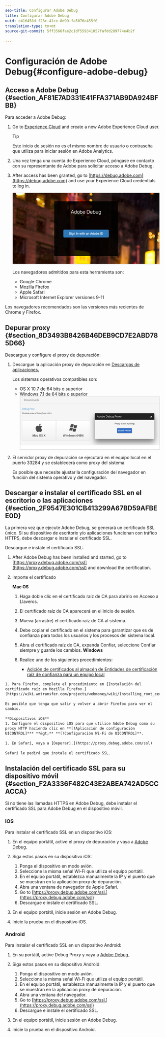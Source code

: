 ```yaml
---
seo-title: Configurar Adobe Debug
title: Configurar Adobe Debug
uuid: e416458d-f23c-41ce-8d99-fa5076c455f0
translation-type: tm+mt
source-git-commit: 5ff3566fae2c1df559341057fafdd289774e4b2f

---
```



# Configuración de Adobe Debug{#configure-adobe-debug}

## Acceso a Adobe Debug {#section_AF81E7AD331E41FFA371AB9DA924BFBB}

Para acceder a Adobe Debug:

1. Go to [Experience Cloud](https://www.marketing.adobe.com) and create a new Adobe Experience Cloud user.

   >[!TIP]
   >
   >Este inicio de sesión no es el mismo nombre de usuario o contraseña que utiliza para iniciar sesión en Adobe Analytics.

1. Una vez tenga una cuenta de Experience Cloud, póngase en contacto con su representante de Adobe para solicitar acceso a Adobe Debug.
1. After access has been granted, go to [https://debug.adobe.com](https://debug.adobe.com) and use your Experience Cloud credentials to log in.

   ![](assets/adobe-debug-login.png)

   Los navegadores admitidos para esta herramienta son:
   * Google Chrome
   * Mozilla Firefox
   * Apple Safari
   * Microsoft Internet Explorer versiones 9-11

Los navegadores recomendados son las versiones más recientes de Chrome y Firefox.

## Depurar proxy {#section_8D3493B8426B46DEB9CD7E2ABD785D66}

Descargue y configure el proxy de depuración:

1. Descargue la aplicación proxy de depuración en [Descargas de aplicaciones.](https://debug.adobe.com/#/downloads)

   Los sistemas operativos compatibles son:
   * OS X 10.7 de 64 bits o superior
   * Windows 7.1 de 64 bits o superior
   ![](assets/debug-proxy-app.png)

1. El servidor proxy de depuración se ejecutará en el equipo local en el puerto 33284 y se establecerá como proxy del sistema.

   Es posible que necesite ajustar la configuración del navegador en función del sistema operativo y del navegador.

## Descargar e instalar el certificado SSL en el escritorio o las aplicaciones {#section_2F9547E301CB413299A67BD59AFBEE0D}

La primera vez que ejecute Adobe Debug, se generará un certificado SSL único. Si su dispositivo de escritorio y/o aplicaciones funcionan con tráfico HTTPS, debe descargar e instalar el certificado SSL.

Descargue e instale el certificado SSL:

1. After Adobe Debug has been installed and started, go to [https://proxy.debug.adobe.com/ssl](https://proxy.debug.adobe.com/ssl) and download the certification.
1. Importe el certificado

   **Mac OS**
   1. Haga doble clic en el certificado raíz de CA para abrirlo en Acceso a Llaveros.
   1. El certificado raíz de CA aparecerá en el inicio de sesión.
   1. Mueva (arrastre) el certificado raíz de CA al sistema.
   1. Debe copiar el certificado en el sistema para garantizar que es de confianza para todos los usuarios y los procesos del sistema local.
   1. Abra el certificado raíz de CA, expanda Confiar, seleccione Confiar siempre y guarde los cambios.
   **Windows**
   1. Realice uno de los siguientes procedimientos:

      * [Adición de certificados al almacén de Entidades de certificación raíz de confianza para un equipo local](https://technet.microsoft.com/en-us/library/cc754841.aspx#BKMK_addlocal)
<!--        * [How To Import a Trusted Root Certification Authority In Windows 7/Vista/XP](https://www.sqlservermart.com/HowTo/Windows_Import_Certificate.aspx) You might need to quit and reopen your browser to see the change.
-->

    1. Para Firefox, complete el procedimiento en [Instalación del certificado raíz en Mozilla Firefox.](https://wiki.wmtransfer.com/projects/webmoney/wiki/Installing_root_certificate_in_Mozilla_Firefox)
    
    Es posible que tenga que salir y volver a abrir Firefox para ver el cambio.
    
    **Dispositivos iOS**
    1. Configure el dispositivo iOS para que utilice Adobe Debug como su proxy HTTP haciendo clic en **[!Aplicación de configuración UICONTROL]*** **&gt;** **[!Configuración Wi-Fi de UICONTROL]**.
    
    1. En Safari, vaya a [Depurar].](https://proxy.debug.adobe.com/ssl)
    
    Safari le pedirá que instale el certificado SSL.

## Instalación del certificado SSL para su dispositivo móvil {#section_F2A3336F482C43E2ABEA742AD5CCACCA}

Si no tiene las llamadas HTTPS en Adobe Debug, debe instalar el certificado SSL para Adobe Debug en el dispositivo móvil.

### iOS

Para instalar el certificado SSL en un dispositivo iOS:

1. En el equipo portátil, active el proxy de depuración y vaya a [Adobe Debug.](https://debug.adobe.com)
1. Siga estos pasos en su dispositivo iOS:
   1. Ponga el dispositivo en modo avión.
   1. Seleccione la misma señal Wi-Fi que utiliza el equipo portátil.
   1. En el equipo portátil, establezca manualmente la IP y el puerto que se muestran en la aplicación proxy de depuración.
   1. Abra una ventana de navegador de Apple Safari.
   1. Go to [https://proxy.debug.adobe.com/ssl.](https://proxy.debug.adobe.com/ssl)
   1. Descargue e instale el certificado SSL.

1. En el equipo portátil, inicie sesión en Adobe Debug.
1. Inicie la prueba en el dispositivo iOS.

### Android

Para instalar el certificado SSL en un dispositivo Android:

1. En su portátil, active Debug Proxy y vaya a [Adobe Debug.](https://debug.adobe.com)
1. Siga estos pasos en su dispositivo Android:
   1. Ponga el dispositivo en modo avión.
   1. Seleccione la misma señal Wi-Fi que utiliza el equipo portátil.
   1. En el equipo portátil, establezca manualmente la IP y el puerto que se muestran en la aplicación proxy de depuración.
   1. Abra una ventana del navegador.
   1. Go to [https://proxy.debug.adobe.com/ssl.](https://proxy.debug.adobe.com/ssl)
   1. Descargue e instale el certificado SSL.

1. En el equipo portátil, inicie sesión en Adobe Debug.
1. Inicie la prueba en el dispositivo Android.

